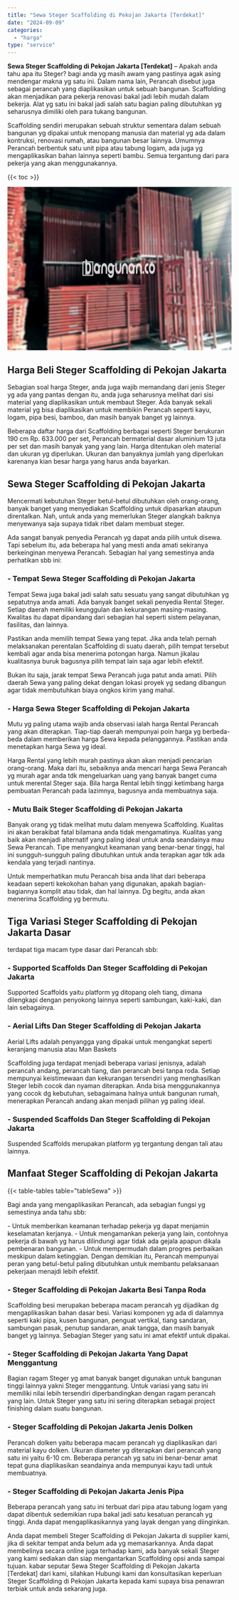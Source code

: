 ```yaml
---
title: "Sewa Steger Scaffolding di Pekojan Jakarta [Terdekat]"
date: "2024-09-09"
categories: 
  - "harga"
type: "service"
---
```


**Sewa Steger Scaffolding di Pekojan Jakarta \[Terdekat\]** – Apakah anda tahu apa itu Steger? bagi anda yg masih awam yang pastinya agak asing mendengar makna yg satu ini. Dalam nama lain, Perancah disebut juga sebagai perancah yang diaplikasikan untuk sebuah bangunan. Scaffolding akan menjadikan para pekerja renovasi bakal jadi lebih mudah dalam bekerja. Alat yg satu ini bakal jadi salah satu bagian paling dibutuhkan yg seharusnya dimiliki oleh para tukang bangunan.

Scaffolding sendiri merupakan sebuah struktur sementara dalam sebuah bangunan yg dipakai untuk menopang manusia dan material yg ada dalam kontruksi, renovasi rumah, atau bangunan besar lainnya. Umumnya Perancah berbentuk satu unit pipa atau tabung logam, ada juga yg mengaplikasikan bahan lainnya seperti bambu. Semua tergantung dari para pekerja yang akan menggunakannya.

{{< toc >}}

![Sewa Steger Scaffolding di Pekojan Jakarta [Terdekat]](/images/sewa-scaffolding-steger-09.png)

## Harga Beli Steger Scaffolding di Pekojan Jakarta

Sebagian soal harga Steger, anda juga wajib memandang dari jenis Steger yg ada yang pantas dengan itu, anda juga seharusnya melihat dari sisi material yang diaplikasikan untuk membaut Steger. Ada banyak sekali material yg bisa diaplikasikan untuk membikin Perancah seperti kayu, logam, pipa besi, bamboo, dan masih banyak banget yg lainnya.

Beberapa daftar harga dari Scaffolding berbagai seperti Steger berukuran 190 cm Rp. 633.000 per set, Perancah bermaterial dasar aluminium 13 juta per set dan masih banyak yang yang lain. Harga ditentukan oleh material dan ukuran yg diperlukan. Ukuran dan banyaknya jumlah yang diperlukan karenanya kian besar harga yang harus anda bayarkan.

## Sewa Steger Scaffolding di Pekojan Jakarta

Mencermati kebutuhan Steger betul-betul dibutuhkan oleh orang-orang, banyak banget yang menyediakan Scaffolding untuk dipasarkan ataupun direntalkan. Nah, untuk anda yang memerlukan Steger alangkah baiknya menyewanya saja supaya tidak ribet dalam membuat steger.

Ada sangat banyak penyedia Perancah yg dapat anda pilih untuk disewa. Tapi sebelum itu, ada beberapa hal yang mesti anda amati sekiranya berkeinginan menyewa Perancah. Sebagian hal yang semestinya anda perhatikan sbb ini:

### \- Tempat Sewa Steger Scaffolding di Pekojan Jakarta

Tempat Sewa juga bakal jadi salah satu sesuatu yang sangat dibutuhkan yg sepatutnya anda amati. Ada banyak banget sekali penyedia Rental Steger. Setiap daerah memiliki keunggulan dan kekurangan masing-masing. Kwalitas itu dapat dipandang dari sebagian hal seperti sistem pelayanan, fasilitas, dan lainnya.

Pastikan anda memilih tempat Sewa yang tepat. Jika anda telah pernah melaksanakan perentalan Scaffolding di suatu daerah, pilih tempat tersebut kembali agar anda bisa menerima potongan harga. Namun jikalau kualitasnya buruk bagusnya pilih tempat lain saja agar lebih efektif.

Bukan itu saja, jarak tempat Sewa Perancah juga patut anda amati. Pilih daerah Sewa yang paling dekat dengan lokasi proyek yg sedang dibangun agar tidak membutuhkan biaya ongkos kirim yang mahal.

### \- Harga Sewa Steger Scaffolding di Pekojan Jakarta

Mutu yg paling utama wajib anda observasi ialah harga Rental Perancah yang akan diterapkan. Tiap-tiap daerah mempunyai poin harga yg berbeda-beda dalam memberikan harga Sewa kepada pelanggannya. Pastikan anda menetapkan harga Sewa yg ideal.

Harga Rental yang lebih murah pastinya akan akan menjadi pencarian orang-orang. Maka dari itu, sebaiknya anda mencari harga Sewa Perancah yg murah agar anda tdk mengeluarkan uang yang banyak banget cuma untuk merental Steger saja. Bila harga Rental lebih tinggi ketimbang harga pembuatan Perancah pada lazimnya, bagusnya anda membuatnya saja.

### \- Mutu Baik Steger Scaffolding di Pekojan Jakarta

Banyak orang yg tidak melihat mutu dalam menyewa Scaffolding. Kualitas ini akan berakibat fatal bilamana anda tidak mengamatinya. Kualitas yang baik akan menjadi alternatif yang paling ideal untuk anda seandainya mau Sewa Perancah. Tipe menyangkut keamanan yang benar-benar tinggi, hal ini sungguh-sungguh paling dibutuhkan untuk anda terapkan agar tdk ada kendala yang terjadi nantinya.

Untuk memperhatikan mutu Perancah bisa anda lihat dari beberapa keadaan seperti kekokohan bahan yang digunakan, apakah bagian-bagiannya komplit atau tidak, dan hal lainnya. Dg begitu, anda akan menerima Scaffolding yg bermutu.

## Tiga Variasi Steger Scaffolding di Pekojan Jakarta Dasar

terdapat tiga macam type dasar dari Perancah sbb:

### \- Supported Scaffolds Dan Steger Scaffolding di Pekojan Jakarta

Supported Scaffolds yaitu platform yg ditopang oleh tiang, dimana dilengkapi dengan penyokong lainnya seperti sambungan, kaki-kaki, dan lain sebagainya.

### \- Aerial Lifts Dan Steger Scaffolding di Pekojan Jakarta

Aerial Lifts adalah penyangga yang dipakai untuk mengangkat seperti keranjang manusia atau Man Baskets

Scaffolding juga terdapat menjadi beberapa variasi jenisnya, adalah perancah andang, perancah tiang, dan perancah besi tanpa roda. Setiap mempunyai keistimewaan dan kekurangan tersendiri yang menghasilkan Steger lebih cocok dan nyaman diterapkan. Anda bisa menggunakannya yang cocok dg kebutuhan, sebagaimana halnya untuk bangunan rumah, menerapkan Perancah andang akan menjadi pilihan yg paling ideal.

### \- Suspended Scaffolds Dan Steger Scaffolding di Pekojan Jakarta

Suspended Scaffolds merupakan platform yg tergantung dengan tali atau lainnya.

## Manfaat Steger Scaffolding di Pekojan Jakarta

{{< table-tables table="tableSewa" >}}

Bagi anda yang mengaplikasikan Perancah, ada sebagian fungsi yg semestinya anda tahu sbb:

\- Untuk memberikan keamanan terhadap pekerja yg dapat menjamin keselamatan kerjanya. - Untuk mengamankan pekerja yang lain, contohnya pekerja di bawah yg harus dilindungi agar tidak ada gejala apapun dikala pembenaran bangunan. - Untuk mempermudah dalam progres perbaikan meskipun dalam ketinggian. Dengan demikian itu, Perancah mempunyai peran yang betul-betul paling dibutuhkan untuk membantu pelaksanaan pekerjaan menajdi lebih efektif.

### \- Steger Scaffolding di Pekojan Jakarta Besi Tanpa Roda

Scaffolding besi merupakan beberapa macam perancah yg dijadikan dg mengaplikasikan bahan dasar besi. Variasi komponen yg ada di dalamnya seperti kaki pipa, kusen bangunan, penguat vertikal, tiang sandaran, sambungan pasak, penutup sandaran, anak tangga, dan masih banyak banget yg lainnya. Sebagian Steger yang satu ini amat efektif untuk dipakai.

### \- Steger Scaffolding di Pekojan Jakarta Yang Dapat Menggantung

Bagian ragam Steger yg amat banyak banget digunakan untuk bangunan tinggi lainnya yakni Steger menggantung. Untuk variasi yang satu ini memiliki nilai lebih tersendiri diperbandingkan dengan ragam perancah yang lain. Untuk Steger yang satu ini sering diterapkan sebagai project finishing dalam suatu bangunan.

### \- Steger Scaffolding di Pekojan Jakarta Jenis Dolken

Perancah dolken yaitu beberapa macam perancah yg diaplikasikan dari material kayu dolken. Ukuran diameter yg diterapkan dari perancah yang satu ini yaitu 6-10 cm. Beberapa perancah yg satu ini benar-benar amat tepat guna diaplikasikan seandainya anda mempunyai kayu tadi untuk membuatnya.

### \- Steger Scaffolding di Pekojan Jakarta Jenis Pipa

Beberapa perancah yang satu ini terbuat dari pipa atau tabung logam yang dapat dibentuk sedemikian rupa bakal jadi satu kesatuan perancah yg tinggi. Anda dapat mengaplikasikannya yang layak dengan yang diinginkan.

Anda dapat membeli Steger Scaffolding di Pekojan Jakarta di supplier kami, jika di sekitar tempat anda belum ada yg memasarkannya. Anda dapat membelinya secara online juga terhadap kami, ada banyak sekali Steger yang kami sediakan dan siap mengantarkan Scaffolding opsi anda sampai tujuan. kabar seputar Sewa Steger Scaffolding di Pekojan Jakarta \[Terdekat\] dari kami, silahkan Hubungi kami dan konsultasikan keperluan Steger Scaffolding di Pekojan Jakarta kepada kami supaya bisa penawran terbiak untuk anda sekarang juga.
